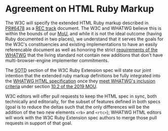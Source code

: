 # Agreement on HTML Ruby Markup

The W3C will specify the extended HTML Ruby markup
described in [PR#6478](https://github.com/whatwg/html/pull/6478)
as a [REC track](https://www.w3.org/Consortium/Process/#rec-track) document.
The W3C and WHATWG believe this is within the bounds of our [MoU](https://www.w3.org/2019/04/WHATWG-W3C-MOU),
and while it is not the ideal outcome
(having Ruby documented in two places),
we understand that it serves the goals for the W3C's constituencies and existing implementations
to have an easily referencable document
as well as honoring the strict [requirements of the WHATWG](https://whatwg.org/working-mode#additions)
that the living standard not contain new additions
that don't have multi-browser-engine implementer commitments.

The <abbr title="Status Of This Document">SOTD</abbr> section of the W3C Ruby Extension spec
will state our joint intention
that the extended ruby markup definitions be fully integrated into the [WHATWG HTML specification](https://html.spec.whatwg.org/multipage/)
once they [meet WHATWG's inclusion criteria](https://whatwg.org/faq#adding-new-features)
under section [10.2 of the 2019 MOU](https://www.w3.org/2019/04/WHATWG-W3C-MOU#forking).

W3C editors will offer pull requests
to keep the HTML spec in sync,
both technically and editorially,
for the subset of features defined in both specs
(goal is to reduce the deltas
such that the only differences will be
the addition of the two new elements `<rb>` and `<rtc>`);
WHATWG HTML editors will work with the W3C Ruby Extension spec authors
to merge those pull requests in support of that goal.
